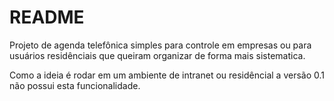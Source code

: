 # README

Projeto de agenda telefônica simples para controle em empresas ou para usuários residênciais que queiram organizar de forma mais sistematica.

Como a ideia é rodar em um ambiente de intranet ou residêncial a versão 0.1 não possui esta funcionalidade.
